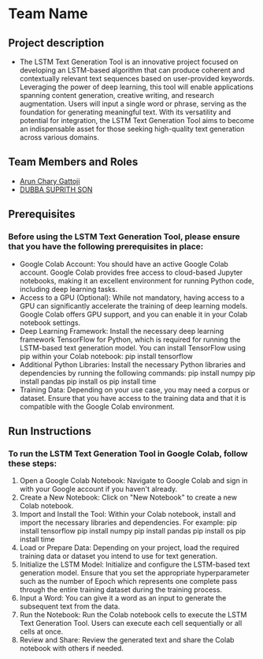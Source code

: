 # Team Name

## Project description
- The LSTM Text Generation Tool is an innovative project focused on developing an LSTM-based algorithm that can produce coherent and contextually relevant text sequences based on user-provided keywords. Leveraging the power of deep learning, this tool will enable applications spanning content generation, creative writing, and research augmentation. Users will input a single word or phrase, serving as the foundation for generating meaningful text. With its versatility and potential for integration, the LSTM Text Generation Tool aims to become an indispensable asset for those seeking high-quality text generation across various domains.

## Team Members and Roles

* [Arun Chary Gattoji](https://github.com/arunChary024/CIS641-HW2-Gattoji.git)
* [DUBBA SUPRITH SON](https://github.com/suprithson/CIS641-HW2-dubba.git)


## Prerequisites

### Before using the LSTM Text Generation Tool, please ensure that you have the following prerequisites in place:

- Google Colab Account: You should have an active Google Colab account. Google Colab provides free access to cloud-based Jupyter notebooks, making it an excellent environment for running Python code, including deep learning tasks.
- Access to a GPU (Optional): While not mandatory, having access to a GPU can significantly accelerate the training of deep learning models. Google Colab offers GPU support, and you can enable it in your Colab notebook settings.
- Deep Learning Framework: Install the necessary deep learning framework TensorFlow for Python, which is required for running the LSTM-based text generation model. You can install TensorFlow using pip within your Colab notebook:
pip install tensorflow
- Additional Python Libraries: Install the necessary Python libraries and dependencies by running the following commands:
pip install numpy
pip install pandas
pip install os
pip install time
- Training Data: Depending on your use case, you may need a corpus or dataset. Ensure that you have access to the training data and that it is compatible with the Google Colab environment.

## Run Instructions

### To run the LSTM Text Generation Tool in Google Colab, follow these steps:
1.	Open a Google Colab Notebook: Navigate to Google Colab and sign in with your Google account if you haven't already.
2.	Create a New Notebook: Click on "New Notebook" to create a new Colab notebook.
3.	Import and Install the Tool: Within your Colab notebook, install and import the necessary libraries and dependencies. For example:
      pip install tensorflow
      pip install numpy
      pip install pandas
      pip install os
      pip install time
4.	Load or Prepare Data: Depending on your project, load the required training data or dataset you intend to use for text generation.
5.	Initialize the LSTM Model: Initialize and configure the LSTM-based text generation model. Ensure that you set the appropriate hyperparameter such as the number of Epoch which represents one complete pass         through the entire training dataset during the training process.
6.	Input a Word: You can give it a word as an input to generate the subsequent text from the data.
7.	Run the Notebook: Run the Colab notebook cells to execute the LSTM Text Generation Tool. Users can execute each cell sequentially or all cells at once.
8.	Review and Share: Review the generated text and share the Colab notebook with others if needed.

